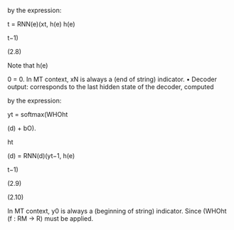 by the expression:

t = RNN(e)(xt, h(e)
h(e)

t−1)

(2.8)

Note that h(e)

0 = 0. In MT context, xN is always a <eos> (end of string) indicator.
• Decoder output: corresponds to the last hidden state of the decoder, computed

by the expression:

yt = softmax(WHOht

(d) + bO).

ht

(d) = RNN(d)(yt−1, h(e)

t−1)

(2.9)

(2.10)

In MT context, y0 is always a <bos> (beginning of string) indicator.
Since (WHOht
(f : RM → R) must be applied.